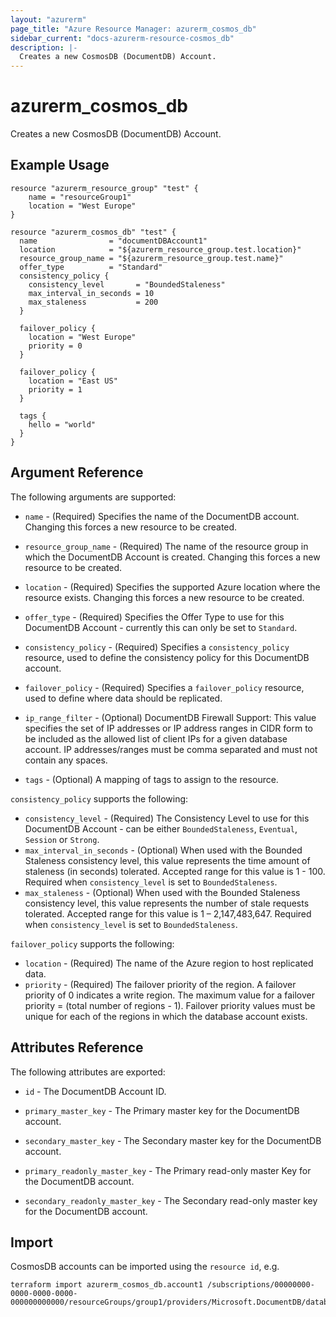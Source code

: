 ```yaml
---
layout: "azurerm"
page_title: "Azure Resource Manager: azurerm_cosmos_db"
sidebar_current: "docs-azurerm-resource-cosmos_db"
description: |-
  Creates a new CosmosDB (DocumentDB) Account.
---
```


# azurerm\_cosmos_db

Creates a new CosmosDB (DocumentDB) Account.

## Example Usage

```
resource "azurerm_resource_group" "test" {
    name = "resourceGroup1"
    location = "West Europe"
}

resource "azurerm_cosmos_db" "test" {
  name                = "documentDBAccount1"
  location            = "${azurerm_resource_group.test.location}"
  resource_group_name = "${azurerm_resource_group.test.name}"
  offer_type          = "Standard"
  consistency_policy {
    consistency_level       = "BoundedStaleness"
    max_interval_in_seconds = 10
    max_staleness           = 200
  }

  failover_policy {
    location = "West Europe"
    priority = 0
  }

  failover_policy {
    location = "East US"
    priority = 1
  }

  tags {
    hello = "world"
  }
}
```

## Argument Reference

The following arguments are supported:

* `name` - (Required) Specifies the name of the DocumentDB account. Changing this forces a new resource to be created.

* `resource_group_name` - (Required) The name of the resource group in which the DocumentDB Account is created. Changing this forces a new resource to be created.

* `location` - (Required) Specifies the supported Azure location where the resource exists. Changing this forces a new resource to be created.

* `offer_type` - (Required) Specifies the Offer Type to use for this DocumentDB Account - currently this can only be set to `Standard`.

* `consistency_policy` - (Required) Specifies a `consistency_policy` resource, used to define the consistency policy for this DocumentDB account.

* `failover_policy` - (Required) Specifies a `failover_policy` resource, used to define where data should be replicated.

* `ip_range_filter` - (Optional) DocumentDB Firewall Support: This value specifies the set of IP addresses or IP address ranges in CIDR form to be included as the allowed list of client IPs for a given database account. IP addresses/ranges must be comma separated and must not contain any spaces.

* `tags` - (Optional) A mapping of tags to assign to the resource.

`consistency_policy` supports the following:

* `consistency_level` - (Required) The Consistency Level to use for this DocumentDB Account - can be either `BoundedStaleness`, `Eventual`, `Session` or `Strong`.
* `max_interval_in_seconds` - (Optional) When used with the Bounded Staleness consistency level, this value represents the time amount of staleness (in seconds) tolerated. Accepted range for this value is 1 - 100. Required when `consistency_level` is set to `BoundedStaleness`.
* `max_staleness` - (Optional) When used with the Bounded Staleness consistency level, this value represents the number of stale requests tolerated. Accepted range for this value is 1 – 2,147,483,647. Required when `consistency_level` is set to `BoundedStaleness`.

`failover_policy` supports the following:

* `location` - (Required) The name of the Azure region to host replicated data.
* `priority` - (Required) The failover priority of the region. A failover priority of 0 indicates a write region. The maximum value for a failover priority = (total number of regions - 1). Failover priority values must be unique for each of the regions in which the database account exists.

## Attributes Reference

The following attributes are exported:

* `id` - The DocumentDB Account ID.

* `primary_master_key` - The Primary master key for the DocumentDB account.

* `secondary_master_key` - The Secondary master key for the DocumentDB account.

* `primary_readonly_master_key` - The Primary read-only master Key for the DocumentDB account.

* `secondary_readonly_master_key` - The Secondary read-only master key for the DocumentDB account.


## Import

CosmosDB accounts can be imported using the `resource id`, e.g.

```
terraform import azurerm_cosmos_db.account1 /subscriptions/00000000-0000-0000-0000-000000000000/resourceGroups/group1/providers/Microsoft.DocumentDB/databaseAccounts/account1
```
